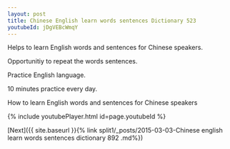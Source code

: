 ```yaml
---
layout: post
title: Chinese English learn words sentences Dictionary 523 
youtubeId: jDgVEBcWmqY
---
```

 
 
Helps to learn English words and sentences for Chinese speakers.

Opportunitiy to repeat the words sentences. 

Practice English language. 
 
10 minutes practice every day. 
 
How to learn English words and sentences for Chinese speakers 
 
{% include youtubePlayer.html id=page.youtubeId %}
 
 
[Next]({{ site.baseurl }}{% link  split1/_posts/2015-03-03-Chinese english learn words sentences dictionary 892 .md%})
 
